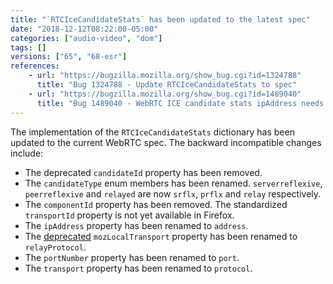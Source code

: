 ```yaml
---
title: "`RTCIceCandidateStats` has been updated to the latest spec"
date: "2018-12-12T08:22:00-05:00"
categories: ["audio-video", "dom"]
tags: []
versions: ["65", "68-esr"]
references:
    - url: "https://bugzilla.mozilla.org/show_bug.cgi?id=1324788"
      title: "Bug 1324788 - Update RTCIceCandidateStats to spec"
    - url: "https://bugzilla.mozilla.org/show_bug.cgi?id=1489040"
      title: "Bug 1489040 - WebRTC ICE candidate stats ipAddress needs to be renamed"
---
```

The implementation of the `RTCIceCandidateStats` dictionary has been updated to the current WebRTC spec. The backward incompatible changes include:

* The deprecated `candidateId` property has been removed.
* The `candidateType` enum members has been renamed. `serverreflexive`, `peerreflexive` and `relayed` are now `srflx`, `prflx` and `relay` respectively.
* The `componentId` property has been removed. The standardized `transportId` property is not yet available in Firefox.
* The `ipAddress` property has been renamed to `address`.
* The [deprecated](https://www.fxsitecompat.dev/en-CA/docs/2018/rtcicecandidatestats-mozlocaltransport-has-been-deprecated/) `mozLocalTransport` property has been renamed to `relayProtocol`.
* The `portNumber` property has been renamed to `port`.
* The `transport` property has been renamed to `protocol`.

